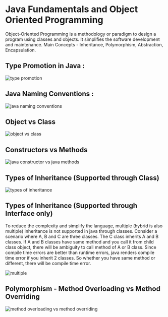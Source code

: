 # Java Fundamentals and Object Oriented Programming

Object-Oriented Programming is a methodology or paradigm to design a program using classes and objects. It simplifies the software development and maintenance. Main Concepts - Inheritance, Polymorphism, Abstraction, Encapsulation.

## Type Promotion in Java :

![type promotion](https://user-images.githubusercontent.com/2780145/34219135-3fb63cb4-e5d6-11e7-8f7c-20007e70eef7.jpg)

## Java Naming Conventions :

![java naming conventions](https://user-images.githubusercontent.com/2780145/34084497-913ac9a0-e3a7-11e7-8eb9-5a733a330ea6.png)

## Object vs Class

![object vs class](https://user-images.githubusercontent.com/2780145/34218964-c7c7420c-e5d5-11e7-9afd-b342b3562de3.png)

## Constructors vs Methods

![java constructor vs java methods](https://user-images.githubusercontent.com/2780145/34219395-0e9f367a-e5d7-11e7-8032-51c8a6e8f12d.png)

## Types of Inheritance (Supported through Class)

![types of inheritance](https://user-images.githubusercontent.com/2780145/34169728-542d8684-e50e-11e7-82a1-7b2b1d37f73a.jpg)

## Types of Inheritance (Supported through Interface only)

To reduce the complexity and simplify the language, multiple (hybrid is also multiple) inheritance is not supported in java through classes. Consider a scenario where A, B and C are three classes. The C class inherits A and B classes. If A and B classes have same method and you call it from child class object, there will be ambiguity to call method of A or B class. Since compile time errors are better than runtime errors, java renders compile time error if you inherit 2 classes. So whether you have same method or different, there will be compile time error.

![multiple](https://user-images.githubusercontent.com/2780145/34169841-c1c4ad6c-e50e-11e7-90df-fdb2f63ae9b5.jpg)

## Polymorphism - Method Overloading vs Method Overriding

![method overloading vs method overriding](https://user-images.githubusercontent.com/2780145/34219473-4b0ea5fa-e5d7-11e7-942c-12c7493b282d.png)
